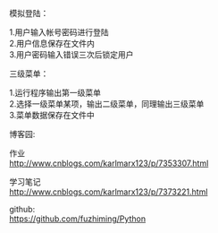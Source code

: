 模拟登陆：

1.用户输入帐号密码进行登陆\
2.用户信息保存在文件内\
3.用户密码输入错误三次后锁定用户

三级菜单：

1.运行程序输出第一级菜单\
2.选择一级菜单某项，输出二级菜单，同理输出三级菜单\
3.菜单数据保存在文件中

博客园:

作业\
http://www.cnblogs.com/karlmarx123/p/7353307.html

学习笔记\
http://www.cnblogs.com/karlmarx123/p/7373221.html

github:\
https://github.com/fuzhiming/Python
